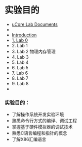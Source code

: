 # 实验目的

* [uCore Lab Documents](https://www.gitbook.com/book/objectkuan/ucore-docs)
*
* [Introduction](broken-reference)
* [1. Lab 0](broken-reference)
* 2\. Lab 1
* 3\. Lab 2 物理内存管理
* 4\. Lab 3
* 5\. Lab 4
* 6\. Lab 5
* 7\. Lab 6
* 8\. Lab 7
* 9\. Lab 8
*

### 实验目的： <a href="#e5-ae-9e-e9-aa-8c-e7-9b-ae-e7-9a-84-ef-bc-9a" id="e5-ae-9e-e9-aa-8c-e7-9b-ae-e7-9a-84-ef-bc-9a"></a>

* 了解操作系统开发实验环境
* 熟悉命令行方式的编译、调试工程
* 掌握基于硬件模拟器的调试技术
* 熟悉C语言编程和指针的概念
* 了解X86汇编语言
